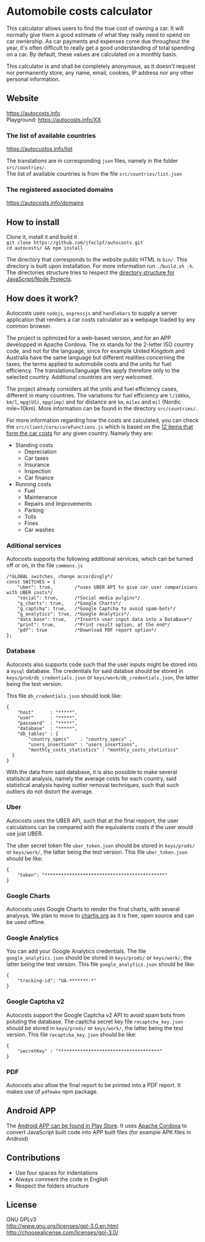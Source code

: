 Automobile costs calculator
=========

This calculator allows users to find the true cost of owning a car. It will normally give them a good estimate of what they really need to spend on car ownership. As car payments and expenses come due throughout the year, it's often difficult to really get a good understanding of total spending on a car. By default, these values are calculated on a monthly basis. 

This calculator is and shall be completely anonymous, as it doesn't request nor permanently store, any name, email, cookies, IP address nor any other personal information.

## Website
https://autocosts.info<br>
Playground: https://autocosts.info/XX 

### The list of available countries
https://autocustos.info/list

The translations are in corresponding `json` files, namely in the folder `src/countries/`.<br>
The list of available countries is from the file `src/countries/list.json`

### The registered associated domains
https://autocosts.info/domains


## How to install

Clone it, install it and build it<br>
`git clone https://github.com/jfoclpf/autocosts.git`<br>
`cd autocosts/ && npm install`


The directory that corresponds to the website public HTML is `bin/`. This directory is built upon installation. For more information run `./build.sh -h`. The directories structure tries to respect the <a href="https://github.com/jfoclpf/autocosts/blob/master/docs/nodeJS-directory-structure.md">directory structure for JavaScript/Node Projects</a>.

## How does it work?

Autocosts uses `nodejs`, `expressjs` and `handlebars` to supply a server application that renders a car costs calculator as a webpage loaded by any common browser. 

The project is optimized for a web-based version, and for an APP developped in Apache Cordova. The `XX` stands for the 2-letter ISO country code, and not for the language, since for example United Kingdom and Australia have the same language but different realities concerning the taxes, the terms applied to automobile costs and the units for fuel efficiency. The translations/language files apply therefore only to the selected country. Additional countries are very welcomed.

The project already considers all the units and fuel efficiency cases, different in many countries. The variations for fuel efficiency are `l/100km`, `km/l`, `mpg(US)`, `mpg(imp)` and for distance are `km`, `miles` and `mil` (Nordic mile=10km). More information can be found in the directory `src/countries/`.

For more information regarding how the costs are calculated, you can check the `src/client/core/coreFunctions.js` which is based on the <a href="https://en.wikipedia.org/wiki/Car_costs">12 items that form the car costs</a> for any given country. Namely they are:

* Standing costs
  * Depreciation
  *	Car taxes
  *	Insurance
  *	Inspection
  *	Car finance
* Running costs
  *	Fuel
  *	Maintenance
  *	Repairs and Improvements
  *	Parking
  *	Tolls
  *	Fines
  * Car washes

### Aditional services
Autocosts supports the following additional services, which can be turned off or on, in the file `commons.js`

```
/*GLOBAL switches, change accordingly*/
const SWITCHES = {
    "uber": true,        /*uses UBER API to give car user comparisions with UBER costs*/
    "social": true,      /*Social media pulgins*/
    "g_charts": true,    /*Google Charts*/
    "g_captcha": true,   /*Google Captcha to avoid spam-bots*/
    "g_analytics": true, /*Google Analytics*/
    "data_base": true,   /*Inserts user input data into a DataBase*/
    "print": true,       /*Print result option, at the end*/
    "pdf": true          /*Download PDF report option*/
};    
```

### Database

Autocosts also supports code such that the user inputs might be stored into a `mysql` database. The credentials for said databse should be stored in `keys/prod/db_credentials.json` or `keys/work/db_credentials.json`, the latter being the test version.

This file `db_credentials.json` should look like:

```
{
    "host"      : "*****",
    "user"      : "*****",
    "password"  : "*****",
    "database"  : "*****",
    "db_tables" : {
        "country_specs"    : "country_specs" ,
        "users_insertions" : "users_insertions",
        "monthly_costs_statistics" : "monthly_costs_statistics"
  }
}
```

With the data from said database, it is also possible to make several statisitcal analysis, namely the average costs for each country, said statistical analysis having outlier removal techniques, such that such outliers do not distort the average.

### Uber

Autocosts uses the UBER API, such that at the final repport, the user calculations can be compared with the equivalents costs if the user would use just UBER.

The uber secret token file `uber_token.json` should be stored in `keys/prods/` or `keys/work/`, the latter being the test version. This file `uber_token.json` should be like:

```
{
    "token": "********************************************"
}
```

### Google Charts

Autocosts uses Google Charts to render the final charts, with several analysys. We plan to move to <a href=http://www.chartjs.org/>chartjs.org</a> as it is free, open source and can be used offline.

### Google Analytics

You can add your Google Analytics credentials. The file `google_analytics.json` should be stored in `keys/prods/` or `keys/work/`, the latter being the test version. This file `google_analytics.json` should be like:

```
{
    "tracking-id": "UA-*******-*"
}
```

### Google Captcha v2

Autocosts support the Google Captcha v2 API to avoid spam bots from poluting the database. The captcha secret key file `recaptcha_key.json` should be stored in `keys/prods/` or `keys/work/`, the latter being the test version. This file `recaptcha_key.json` should be like:

```
{  
    "secretKey" : "*************************************"
}
```

### PDF

Autocosts also allow the final report to be printed into a PDF report. It makes use of `pdfmake` npm package.

## Android APP<br>

The <a href="https://play.google.com/store/apps/details?id=info.autocosts">Android APP can be found in Play Store</a>. It uses <a href="https://cordova.apache.org/">Apache Cordova</a> to convert JavaScript built code into APP built files (for example APK files in Android)

## Contributions
* Use four spaces for indentations
* Always comment the code in English
* Respect the folders structure

## License<br>
GNU GPLv3<br>
http://www.gnu.org/licenses/gpl-3.0.en.html <br>
http://choosealicense.com/licenses/gpl-3.0/
